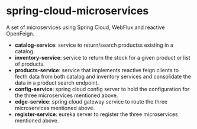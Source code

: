 # spring-cloud-microservices
A set of microservices using Spring Cloud, WebFlux and reactive OpenFeign.

* **catalog-service**: service to return/search productss existing in a catalog.
* **inventory-service**: service to return the stock for a given product or list of products.
* **products-service**: service that implements reactive feign clients to fecth data from both catalog and inventory services and consolidate the data in a product search endpoint.
* **config-service**: spring cloud config server to hold the configuration for the three microservices mentioned above.
* **edge-service**: spring cloud gateway service to route the three microservices mentioned above.
* **register-service**: eureka server to register the three microservices mentioned above.
